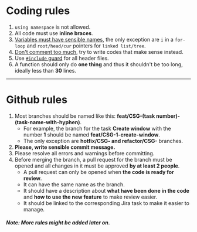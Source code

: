 # Coding rules

1. `using namespace` is not allowed.
2. All code must use **inline braces**.
3. [Variables must have sensible names](https://www.youtube.com/watch?v=-J3wNP6u5YU), the only exception are `i` in a `for-loop` and `root/head/cur` pointers for `linked list/tree`.
4. [Don't comment too much](https://www.youtube.com/watch?v=Bf7vDBBOBUA), try to write codes that make sense instead.
5. Use [`#include` guard](https://en.wikipedia.org/wiki/Include_guard) for all header files.
6. A function should only do **one thing** and thus it shouldn't be too long, ideally less than **30** lines.

---

# Github rules

1. Most branches should be named like this: **feat/CSG-(task number)-(task-name-with-hyphen)**.
    - For example, the branch for the task **Create window** with the number **1** should be named **feat/CSG-1-create-window**.
    - The only exception are **hotfix/CSG- and refactor/CSG-** branches.
2. **Please, write sensible commit message.**
3. Please resolve all errors and warnings before committing.
4. Before merging the branch, a pull request for the branch must be opened and all changes in it must be approved **by at least 2 people**.
    - A pull request can only be opened when **the code is ready for review**.
    - It can have the same name as the branch.
    - It should have a description about **what have been done in the code** and **how to use the new feature** to make review easier.
    - It should be linked to the corresponding Jira task to make it easier to manage.

##### Note: More rules might be added later on.
